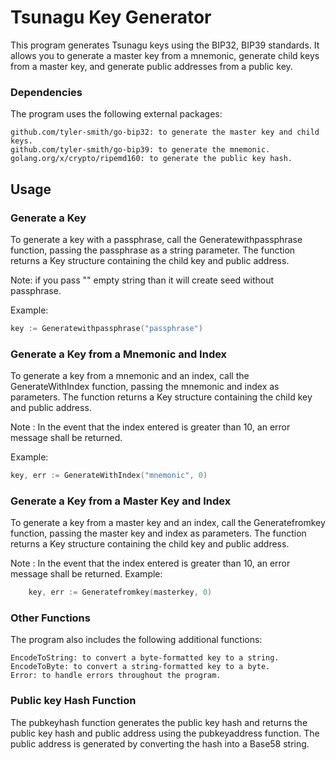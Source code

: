 <h1>Tsunagu Key Generator</h1>


This program generates Tsunagu keys using the BIP32, BIP39 standards. It allows you to generate a master key from a mnemonic, generate child keys from a master key, and generate public addresses from a public key.

<h3>Dependencies</h3>

The program uses the following external packages:

    github.com/tyler-smith/go-bip32: to generate the master key and child keys.
    github.com/tyler-smith/go-bip39: to generate the mnemonic.
    golang.org/x/crypto/ripemd160: to generate the public key hash.

<h2>Usage</h2>
<h3>Generate a Key</h3>

To generate a key with a passphrase, call the Generatewithpassphrase function, passing the passphrase as a string parameter. The function returns a Key structure containing the child key and public address.

Note: if you pass "" empty string than it will create seed without passphrase.

Example:
```go
key := Generatewithpassphrase("passphrase")
```
<h3>Generate a Key from a Mnemonic and Index</h3>

To generate a key from a mnemonic and an index, call the GenerateWithIndex function, passing the mnemonic and index as parameters. The function returns a Key structure containing the child key and public address.

Note : In the event that the index entered is greater than 10, an error message shall be returned.

Example:
```go
key, err := GenerateWithIndex("mnemonic", 0)
```
<h3>Generate a Key from a Master Key and Index</h3>

To generate a key from a master key and an index, call the Generatefromkey function, passing the master key and index as parameters. The function returns a Key structure containing the child key and public address.

Note : In the event that the index entered is greater than 10, an error message shall be returned.
Example:
```go
    key, err := Generatefromkey(masterkey, 0)
```

<h3>Other Functions</h3>

The program also includes the following additional functions:

    EncodeToString: to convert a byte-formatted key to a string.
    EncodeToByte: to convert a string-formatted key to a byte.
    Error: to handle errors throughout the program.

<h3>Public key Hash Function</h3>

The pubkeyhash function generates the public key hash and returns the public key hash and public address using the pubkeyaddress function. The public address is generated by converting the hash into a Base58 string.
